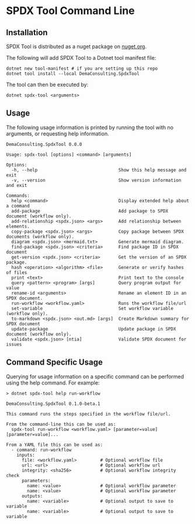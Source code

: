 # SPDX Tool Command Line

## Installation

SPDX Tool is distributed as a nuget package on [nuget.org](https://www.nuget.org/packages/DemaConsulting.SpdxTool).

The following will add SPDX Tool to a Dotnet tool manifest file:

```
dotnet new tool-manifest # if you are setting up this repo
dotnet tool install --local DemaConsulting.SpdxTool
```

The tool can then be executed by:

```
dotnet spdx-tool <arguments>
```

## Usage

The following usage information is printed by running the tool with no arguments, or requesting help information.

```
DemaConsulting.SpdxTool 0.0.0

Usage: spdx-tool [options] <command> [arguments]

Options:
  -h, --help                               Show this help message and exit
  -v, --version                            Show version information and exit

Commands:
  help <command>                           Display extended help about a command
  add-package                              Add package to SPDX document (workflow only).
  add-relationship <spdx.json> <args>      Add relationship between elements.
  copy-package <spdx.json> <args>          Copy package between SPDX documents (workflow only).
  diagram <spdx.json> <mermaid.txt>        Generate mermaid diagram.
  find-package <spdx.json> <criteria>      Find package ID in SPDX document
  get-version <spdx.json> <criteria>       Get the version of an SPDX package.
  hash <operation> <algorithm> <file>      Generate or verify hashes of files
  print <text>                             Print text to the console
  query <pattern> <program> [args]         Query program output for value
  rename-id <arguments>                    Rename an element ID in an SPDX document.
  run-workflow <workflow.yaml>             Runs the workflow file/url
  set-variable                             Set workflow variable (workflow only).
  to-markdown <spdx.json> <out.md> [args]  Create Markdown summary for SPDX document
  update-package                           Update package in SPDX document (workflow only).
  validate <spdx.json> [ntia]              Validate SPDX document for issues
```

## Command Specific Usage

Querying for usage information on a specific command can be performed using the help command. For example:

```
> dotnet spdx-tool help run-workflow

DemaConsulting.SpdxTool 0.1.0-beta.1

This command runs the steps specified in the workflow file/url.

From the command-line this can be used as:
  spdx-tool run-workflow <workflow.yaml> [parameter=value] [parameter=value]...

From a YAML file this can be used as:
  - command: run-workflow
    inputs:
      file: <workflow.yaml>         # Optional workflow file
      url: <url>                    # Optional workflow url
      integrity: <sha256>           # Optional workflow integrity check
      parameters:
        name: <value>               # Optional workflow parameter
        name: <value>               # Optional workflow parameter
      outputs:
        name: <variable>            # Optional output to save to variable
        name: <variable>            # Optional output to save to variable
```

